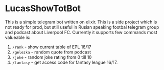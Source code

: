 # LucasShowTotBot

This is a simple telegram bot written on elixir. This is a side project which is not ready for prod, but still useful in Rusian speaking footbal telegram group and podcast about Liverpool FC. Currently it supports few commands most valueable is:

   1. `/rank` - show current table of EPL 16/17 
   2. `/gelezka` - random quote from podcast
   3. `/joke` - random joke rating from 0 till 10
   4. `/fantasy` - get access code for fantasy league 16/17.
